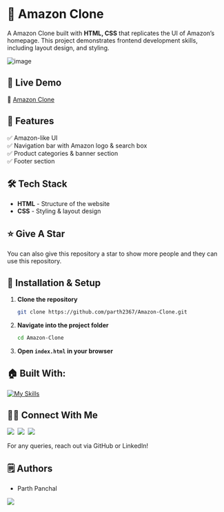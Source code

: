 # 🛒 Amazon Clone

A Amazon Clone built with **HTML, CSS** that replicates the UI of Amazon’s homepage. This project demonstrates frontend development skills, including layout design, and styling.

![image](https://github.com/user-attachments/assets/aa4342e9-5ab9-46ab-bf72-cd0021cb7a73)


## 🚀 Live Demo
🔗 [Amazon Clone](https://amazon-clone-by-parthpanchal.vercel.app/)

## 📌 Features
✅ Amazon-like UI  
✅ Navigation bar with Amazon logo & search box  
✅ Product categories & banner section  
✅ Footer section 

## 🛠 Tech Stack
- **HTML** - Structure of the website  
- **CSS** - Styling & layout design

## :star: Give A Star

You can also give this repository a star to show more people and they can use this repository.

## 📂 Installation & Setup
1. **Clone the repository**
   ```bash
   git clone https://github.com/parth2367/Amazon-Clone.git
   ```
2. **Navigate into the project folder**
   ```bash
   cd Amazon-Clone
   ```
3. **Open `index.html` in your browser**

## 🏠 Built With:

[![My Skills](https://skillicons.dev/icons?i=vscode,html,css,vercel)](https://skillicons.dev)

## 🙋‍♂️ Connect With Me

[<img src="https://skillicons.dev/icons?i=github" />](https://github.com/parth2367)&nbsp;
[<img src="https://skillicons.dev/icons?i=linkedin" />](https://www.linkedin.com/in/parth-panchal7/)&nbsp;
[<img src="https://skillicons.dev/icons?i=instagram" />](https://www.instagram.com/_parth.panchal/)&nbsp;

For any queries, reach out via GitHub or LinkedIn!

## 🗒️ Authors

- Parth Panchal

<p align="left">
  <a href="https://skillicons.dev">
    <a href="https://github.com/parth2367">
      <img src="https://skillicons.dev/icons?i=github" />
    </a>
  </a>
</p>
